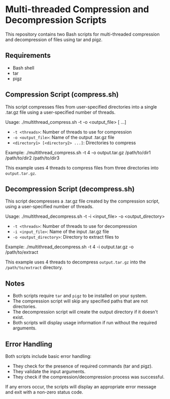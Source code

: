 # Multi-threaded Compression and Decompression Scripts

This repository contains two Bash scripts for multi-threaded compression and decompression of files using tar and pigz.

## Requirements

- Bash shell
- tar
- pigz

## Compression Script (compress.sh)

This script compresses files from user-specified directories into a single .tar.gz file using a user-specified number of threads.

Usage:
./multithread_compress.sh -t <threads> -o <output_file> <directory1> [<directory2> ...]

- `-t <threads>`: Number of threads to use for compression
- `-o <output_file>`: Name of the output .tar.gz file
- `<directory1> [<directory2> ...]`: Directories to compress

Example:
./multithread_compress.sh -t 4 -o output.tar.gz /path/to/dir1 /path/to/dir2 /path/to/dir3

This example uses 4 threads to compress files from three directories into `output.tar.gz`.

## Decompression Script (decompress.sh)

This script decompresses a .tar.gz file created by the compression script, using a user-specified number of threads.

Usage:
./multithread_decompress.sh -t <threads> -i <input_file> -o <output_directory>

- `-t <threads>`: Number of threads to use for decompression
- `-i <input_file>`: Name of the input .tar.gz file
- `-o <output_directory>`: Directory to extract files to

Example:
./multithread_decompress.sh -t 4 -i output.tar.gz -o /path/to/extract

This example uses 4 threads to decompress `output.tar.gz` into the `/path/to/extract` directory.

## Notes

- Both scripts require `tar` and `pigz` to be installed on your system.
- The compression script will skip any specified paths that are not directories.
- The decompression script will create the output directory if it doesn't exist.
- Both scripts will display usage information if run without the required arguments.

## Error Handling

Both scripts include basic error handling:
- They check for the presence of required commands (tar and pigz).
- They validate the input arguments.
- They check if the compression/decompression process was successful.

If any errors occur, the scripts will display an appropriate error message and exit with a non-zero status code.
